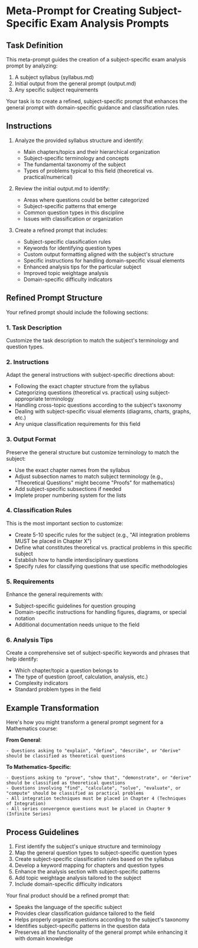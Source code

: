 # Meta-Prompt for Creating Subject-Specific Exam Analysis Prompts

## Task Definition

This meta-prompt guides the creation of a subject-specific exam analysis prompt by analyzing:

1. A subject syllabus (syllabus.md)
2. Initial output from the general prompt (output.md)
3. Any specific subject requirements

Your task is to create a refined, subject-specific prompt that enhances the general prompt with domain-specific guidance and classification rules.

## Instructions

1. Analyze the provided syllabus structure and identify:

   - Main chapters/topics and their hierarchical organization
   - Subject-specific terminology and concepts
   - The fundamental taxonomy of the subject
   - Types of problems typical to this field (theoretical vs. practical/numerical)

2. Review the initial output.md to identify:

   - Areas where questions could be better categorized
   - Subject-specific patterns that emerge
   - Common question types in this discipline
   - Issues with classification or organization

3. Create a refined prompt that includes:
   - Subject-specific classification rules
   - Keywords for identifying question types
   - Custom output formatting aligned with the subject's structure
   - Specific instructions for handling domain-specific visual elements
   - Enhanced analysis tips for the particular subject
   - Improved topic weightage analysis
   - Domain-specific difficulty indicators

## Refined Prompt Structure

Your refined prompt should include the following sections:

### 1. Task Description

Customize the task description to match the subject's terminology and question types.

### 2. Instructions

Adapt the general instructions with subject-specific directions about:

- Following the exact chapter structure from the syllabus
- Categorizing questions (theoretical vs. practical) using subject-appropriate terminology
- Handling cross-topic questions according to the subject's taxonomy
- Dealing with subject-specific visual elements (diagrams, charts, graphs, etc.)
- Any unique classification requirements for this field

### 3. Output Format

Preserve the general structure but customize terminology to match the subject:

- Use the exact chapter names from the syllabus
- Adjust subsection names to match subject terminology (e.g., "Theoretical Questions" might become "Proofs" for mathematics)
- Add subject-specific subsections if needed
- Implete proper numbering system for the lists

### 4. Classification Rules

This is the most important section to customize:

- Create 5-10 specific rules for the subject (e.g., "All integration problems MUST be placed in Chapter X")
- Define what constitutes theoretical vs. practical problems in this specific subject
- Establish how to handle interdisciplinary questions
- Specify rules for classifying questions that use specific methodologies

### 5. Requirements

Enhance the general requirements with:

- Subject-specific guidelines for question grouping
- Domain-specific instructions for handling figures, diagrams, or special notation
- Additional documentation needs unique to the field

### 6. Analysis Tips

Create a comprehensive set of subject-specific keywords and phrases that help identify:

- Which chapter/topic a question belongs to
- The type of question (proof, calculation, analysis, etc.)
- Complexity indicators
- Standard problem types in the field

## Example Transformation

Here's how you might transform a general prompt segment for a Mathematics course:

**From General**:

```
- Questions asking to "explain", "define", "describe", or "derive" should be classified as theoretical questions
```

**To Mathematics-Specific**:

```
- Questions asking to "prove", "show that", "demonstrate", or "derive" should be classified as theoretical questions
- Questions involving "find", "calculate", "solve", "evaluate", or "compute" should be classified as practical problems
- All integration techniques must be placed in Chapter 4 (Techniques of Integration)
- All series convergence questions must be placed in Chapter 9 (Infinite Series)
```

## Process Guidelines

1. First identify the subject's unique structure and terminology
2. Map the general question types to subject-specific question types
3. Create subject-specific classification rules based on the syllabus
4. Develop a keyword mapping for chapters and question types
5. Enhance the analysis section with subject-specific patterns
6. Add topic weightage analysis tailored to the subject
7. Include domain-specific difficulty indicators

Your final product should be a refined prompt that:

- Speaks the language of the specific subject
- Provides clear classification guidance tailored to the field
- Helps properly organize questions according to the subject's taxonomy
- Identifies subject-specific patterns in the question data
- Preserves all the functionality of the general prompt while enhancing it with domain knowledge
